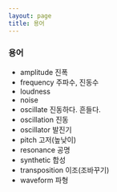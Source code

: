 ```yaml
---
layout: page
title: 용어
---
```


### 용어

- amplitude 진폭
- frequency 주파수, 진동수
- loudness
- noise
- oscillate 진동하다. 흔들다.
- oscillation 진동
- oscillator 발진기
- pitch 고저(높낮이)
- resonance 공명
- synthetic 합성
- transposition 이조(조바꾸기)
- waveform 파형
